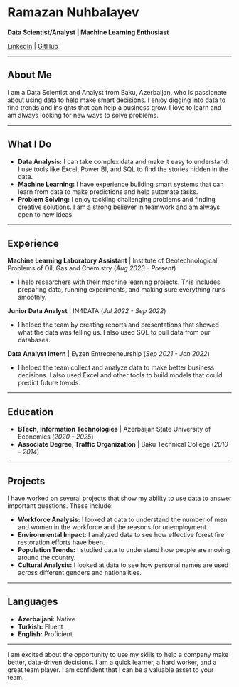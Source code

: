 # Ramazan Nuhbalayev

**Data Scientist/Analyst | Machine Learning Enthusiast**

[LinkedIn](https.linkedin.com/in/ramazan-nuhbalayev) | [GitHub](https://github.com/RamazanNuhbalayev)

---

## About Me

I am a Data Scientist and Analyst from Baku, Azerbaijan, who is passionate about using data to help make smart decisions. I enjoy digging into data to find trends and insights that can help a business grow. I love to learn and am always looking for new ways to solve problems.

---

## What I Do

* **Data Analysis:** I can take complex data and make it easy to understand. I use tools like Excel, Power BI, and SQL to find the stories hidden in the data.
* **Machine Learning:** I have experience building smart systems that can learn from data to make predictions and help automate tasks.
* **Problem Solving:** I enjoy tackling challenging problems and finding creative solutions. I am a strong believer in teamwork and am always open to new ideas.

---

## Experience

**Machine Learning Laboratory Assistant** | Institute of Geotechnological Problems of Oil, Gas and Chemistry (_Aug 2023 - Present_)
* I help researchers with their machine learning projects. This includes preparing data, running experiments, and making sure everything runs smoothly.

**Junior Data Analyst** | IN4DATA (_Jul 2022 - Sep 2022_)
* I helped the team by creating reports and presentations that showed what the data was telling us. I also used SQL to pull data from our databases.

**Data Analyst Intern** | Eyzen Entrepreneurship (_Sep 2021 - Jan 2022_)
* I helped the team collect and analyze data to make better business decisions. I also used Excel and other tools to build models that could predict future trends.

---

## Education

* **BTech, Information Technologies** | Azerbaijan State University of Economics (_2020 - 2025_)
* **Associate Degree, Traffic Organization** | Baku Technical College (_2010 - 2014_)

---

## Projects

I have worked on several projects that show my ability to use data to answer important questions. These include:

* **Workforce Analysis:** I looked at data to understand the number of men and women in the workforce and the reasons for unemployment.
* **Environmental Impact:** I analyzed data to see how effective forest fire restoration efforts have been.
* **Population Trends:** I studied data to understand how people are moving around the country.
* **Cultural Analysis:** I looked at data to see how personal names are used across different genders and nationalities.

---

## Languages

* **Azerbaijani:** Native
* **Turkish:** Fluent
* **English:** Proficient

---

I am excited about the opportunity to use my skills to help a company make better, data-driven decisions. I am a quick learner, a hard worker, and a great team player. I am confident that I can be a valuable asset to your team.
